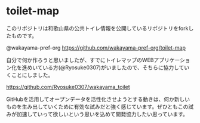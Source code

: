 # toilet-map
このリポジトリは和歌山県の公共トイレ情報を公開しているリポジトリをforkしたものです。

@wakayama-pref-org
https://github.com/wakayama-pref-org/toilet-map

自分で何か作ろうと思いましたが、すでにトイレマップのWEBアプリケーション化を進めいている方(@Ryosuke0307)がいましたので、そちらに協力していくことにしました。

https://github.com/Ryosuke0307/wakayama_toilet

GitHubを活用してオープンデータを活性化させようとする動きは、何か新しいものを生み出していくために有効な試みだと強く感じています。ぜひともこの試みが加速していって欲しいという思いを込めて開発協力したい思っています。
